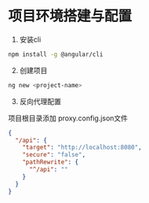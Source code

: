 # 项目环境搭建与配置

1. 安装cli

```bash
npm install -g @angular/cli
```

2. 创建项目

```bash
ng new <project-name>
```

3. 反向代理配置

项目根目录添加 proxy.config.json文件

```json
{
  "/api": {
    "target": "http://localhost:8080",
    "secure": "false",
    "pathRewrite": {
      "^/api": ""
    }
  }
}
```
